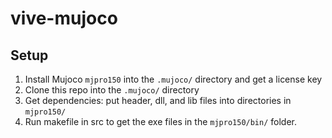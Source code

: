 # vive-mujoco

## Setup

1. Install Mujoco `mjpro150` into the `.mujoco/` directory and get a license key
2. Clone this repo into the `.mujoco/` directory
3. Get dependencies: put header, dll, and lib files into directories in `mjpro150/`
4. Run makefile in src to get the exe files in the `mjpro150/bin/` folder.

